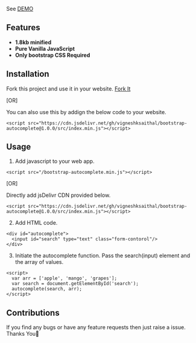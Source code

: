 See <a href="https://vigneshksaithal.github.io/bootstrap-autocomplete/demo">DEMO</a>
## Features
- **1.8kb minified**
- **Pure Vanilla JavaScript**
- **Only bootstrap CSS Required**

## Installation
Fork this project and use it in your website.
<a id="raw-url" href="https://github.com/vigneshksaithal/bootstrap-autocomplete">Fork It</a>

[OR]

You can also use this by addign the below code to your website.
```
<script src="https://cdn.jsdelivr.net/gh/vigneshksaithal/bootstrap-autocomplete@1.0.0/src/index.min.js"></script>
```
## Usage
1. Add javascript to your web app.
```
<script src="/bootstrap-autocomplete.min.js"></script>
```
[OR]

Directly add jsDelivr CDN provided below.
```
<script src="https://cdn.jsdelivr.net/gh/vigneshksaithal/bootstrap-autocomplete@1.0.0/src/index.min.js"></script>
```

2. Add HTML code.
```
<div id="autocomplete">
  <input id="search" type="text" class="form-contorol"/>
</div>
```

3. Initiate the autocomplete function.
Pass the search(input) element and the array of values.

```
<script>
  var arr = ['apple', 'mango', 'grapes'];
  var search = document.getElementById('search');
  autocomplete(search, arr);
</script>
```

## Contributions
If you find any bugs or have any feature requests then just raise a issue.
Thanks You🙏

